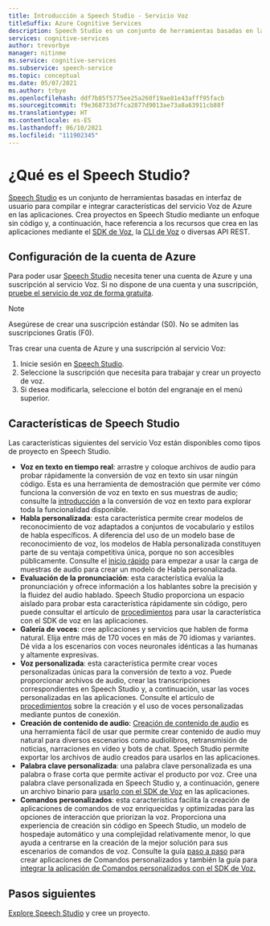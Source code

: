 ```yaml
---
title: Introducción a Speech Studio - Servicio Voz
titleSuffix: Azure Cognitive Services
description: Speech Studio es un conjunto de herramientas basadas en la interfaz de usuario para compilar e integrar características del servicio Voz de Azure en las aplicaciones.
services: cognitive-services
author: trevorbye
manager: nitinme
ms.service: cognitive-services
ms.subservice: speech-service
ms.topic: conceptual
ms.date: 05/07/2021
ms.author: trbye
ms.openlocfilehash: ddf7b85f5775ee25a260f19ae81e43afff95facb
ms.sourcegitcommit: f9e368733d7fca2877d9013ae73a8a63911cb88f
ms.translationtype: HT
ms.contentlocale: es-ES
ms.lasthandoff: 06/10/2021
ms.locfileid: "111902345"
---
```

# <a name="what-is-speech-studio"></a>¿Qué es el Speech Studio?

[Speech Studio](https://speech.microsoft.com) es un conjunto de herramientas basadas en interfaz de usuario para compilar e integrar características del servicio Voz de Azure en las aplicaciones. Crea proyectos en Speech Studio mediante un enfoque sin código y, a continuación, hace referencia a los recursos que crea en las aplicaciones mediante el [SDK de Voz](speech-sdk.md), la [CLI de Voz](spx-overview.md) o diversas API REST.

## <a name="set-up-your-azure-account"></a>Configuración de la cuenta de Azure

Para poder usar [Speech Studio](https://speech.microsoft.com) necesita tener una cuenta de Azure y una suscripción al servicio Voz. Si no dispone de una cuenta y una suscripción, [pruebe el servicio de voz de forma gratuita](overview.md#try-the-speech-service-for-free).

> [!NOTE]
> Asegúrese de crear una suscripción estándar (S0). No se admiten las suscripciones Gratis (F0).

Tras crear una cuenta de Azure y una suscripción al servicio Voz:

1. Inicie sesión en [Speech Studio](https://speech.microsoft.com).
1. Seleccione la suscripción que necesita para trabajar y crear un proyecto de voz.
1. Si desea modificarla, seleccione el botón del engranaje en el menú superior.

## <a name="speech-studio-features"></a>Características de Speech Studio

Las características siguientes del servicio Voz están disponibles como tipos de proyecto en Speech Studio.

* **Voz en texto en tiempo real**: arrastre y coloque archivos de audio para probar rápidamente la conversión de voz en texto sin usar ningún código. Esta es una herramienta de demostración que permite ver cómo funciona la conversión de voz en texto en sus muestras de audio; consulte la [introducción](speech-to-text.md) a la conversión de voz en texto para explorar toda la funcionalidad disponible.
* **Habla personalizada**: esta característica permite crear modelos de reconocimiento de voz adaptados a conjuntos de vocabulario y estilos de habla específicos. A diferencia del uso de un modelo base de reconocimiento de voz, los modelos de Habla personalizada constituyen parte de su ventaja competitiva única, porque no son accesibles públicamente. Consulte el [inicio rápido](how-to-custom-speech-test-and-train.md) para empezar a usar la carga de muestras de audio para crear un modelo de Habla personalizada.
* **Evaluación de la pronunciación**: esta característica evalúa la pronunciación y ofrece información a los hablantes sobre la precisión y la fluidez del audio hablado. Speech Studio proporciona un espacio aislado para probar esta característica rápidamente sin código, pero puede consultar el artículo de [procedimientos](how-to-pronunciation-assessment.md) para usar la característica con el SDK de voz en las aplicaciones.
* **Galería de voces**: cree aplicaciones y servicios que hablen de forma natural. Elija entre más de 170 voces en más de 70 idiomas y variantes. Dé vida a los escenarios con voces neuronales idénticas a las humanas y altamente expresivas.
* **Voz personalizada**: esta característica permite crear voces personalizadas únicas para la conversión de texto a voz. Puede proporcionar archivos de audio, crear las transcripciones correspondientes en Speech Studio y, a continuación, usar las voces personalizadas en las aplicaciones. Consulte el artículo de [procedimientos](how-to-custom-voice-create-voice.md) sobre la creación y el uso de voces personalizadas mediante puntos de conexión. 
* **Creación de contenido de audio**: [Creación de contenido de audio](how-to-audio-content-creation.md) es una herramienta fácil de usar que permite crear contenido de audio muy natural para diversos escenarios como audiolibros, retransmisión de noticias, narraciones en vídeo y bots de chat. Speech Studio permite exportar los archivos de audio creados para usarlos en las aplicaciones.
* **Palabra clave personalizada**: una palabra clave personalizada es una palabra o frase corta que permite activar el producto por voz. Cree una palabra clave personalizada en Speech Studio y, a continuación, genere un archivo binario para [usarlo con el SDK de Voz](custom-keyword-basics.md) en las aplicaciones.
* **Comandos personalizados**: esta característica facilita la creación de aplicaciones de comandos de voz enriquecidas y optimizadas para las opciones de interacción que priorizan la voz. Proporciona una experiencia de creación sin código en Speech Studio, un modelo de hospedaje automático y una complejidad relativamente menor, lo que ayuda a centrarse en la creación de la mejor solución para sus escenarios de comandos de voz. Consulte la guía [paso a paso](how-to-develop-custom-commands-application.md) para crear aplicaciones de Comandos personalizados y también la guía para [integrar la aplicación de Comandos personalizados con el SDK de Voz.](how-to-custom-commands-setup-speech-sdk.md)

## <a name="next-steps"></a>Pasos siguientes

[Explore Speech Studio](https://speech.microsoft.com) y cree un proyecto.




